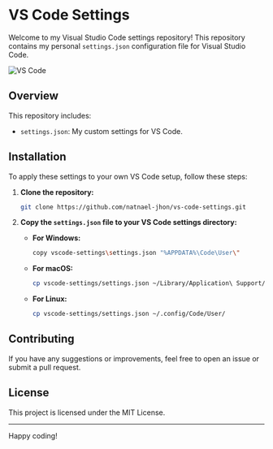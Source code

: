 # VS Code Settings

Welcome to my Visual Studio Code settings repository! This repository contains my personal `settings.json` configuration file for Visual Studio Code.

![VS Code](https://code.visualstudio.com/opengraphimg/opengraph-home.png)

## Overview

This repository includes:
- `settings.json`: My custom settings for VS Code.

## Installation

To apply these settings to your own VS Code setup, follow these steps:

1. **Clone the repository:**
    ```bash
    git clone https://github.com/natnael-jhon/vs-code-settings.git
    ```

2. **Copy the `settings.json` file to your VS Code settings directory:**
    - **For Windows:**
      ```bash
      copy vscode-settings\settings.json "%APPDATA%\Code\User\"
      ```
    - **For macOS:**
      ```bash
      cp vscode-settings/settings.json ~/Library/Application\ Support/Code/User/
      ```
    - **For Linux:**
      ```bash
      cp vscode-settings/settings.json ~/.config/Code/User/
      ```

## Contributing

If you have any suggestions or improvements, feel free to open an issue or submit a pull request.

## License

This project is licensed under the MIT License.

---

Happy coding!

